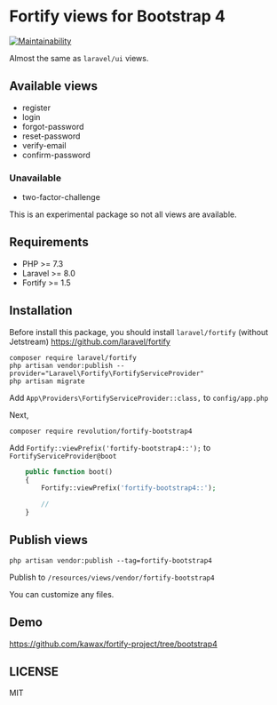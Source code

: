 # Fortify views for Bootstrap 4

[![Maintainability](https://api.codeclimate.com/v1/badges/028aad346977092c76ae/maintainability)](https://codeclimate.com/github/kawax/fortify-bootstrap4/maintainability)

Almost the same as `laravel/ui` views.

## Available views
- register
- login
- forgot-password
- reset-password
- verify-email
- confirm-password

### Unavailable
- two-factor-challenge

This is an experimental package so not all views are available.

## Requirements
- PHP >= 7.3
- Laravel >= 8.0
- Fortify >= 1.5

## Installation
Before install this package, you should install `laravel/fortify` (without Jetstream)
https://github.com/laravel/fortify

```
composer require laravel/fortify
php artisan vendor:publish --provider="Laravel\Fortify\FortifyServiceProvider"
php artisan migrate
```

Add `App\Providers\FortifyServiceProvider::class,` to `config/app.php`

Next,
```
composer require revolution/fortify-bootstrap4
```

Add `Fortify::viewPrefix('fortify-bootstrap4::');` to `FortifyServiceProvider@boot`

```php
    public function boot()
    {
        Fortify::viewPrefix('fortify-bootstrap4::');

        //
    }
```

## Publish views

```
php artisan vendor:publish --tag=fortify-bootstrap4
```

Publish to `/resources/views/vendor/fortify-bootstrap4`

You can customize any files.

## Demo
https://github.com/kawax/fortify-project/tree/bootstrap4

## LICENSE
MIT  

